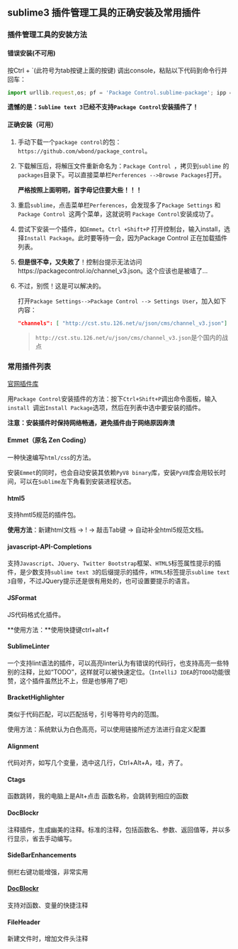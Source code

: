 ## sublime3 插件管理工具的正确安装及常用插件

### 插件管理工具的安装方法

#### 错误安装(不可用)

按Ctrl + `(此符号为tab按键上面的按键) 调出console，粘贴以下代码到命令行并回车：

```js
import urllib.request,os; pf = 'Package Control.sublime-package'; ipp = sublime.installed_packages_path(); urllib.request.install_opener( urllib.request.build_opener( urllib.request.ProxyHandler()) ); open(os.path.join(ipp, pf), 'wb').write(urllib.request.urlopen( 'http://sublime.wbond.net/' + pf.replace(' ','%20')).read())
```

**遗憾的是：`Sublime text 3`已经不支持`Package Control`安装插件了！**



#### 正确安装（可用）

1. 手动下载一个`package control`的包：`https://github.com/wbond/package_control`。

2. 下载解压后，将解压文件重新命名为：`Package Control `，拷贝到`sublime` 的`packages`目录下。可以直接菜单栏`Perferences -->Browse Packages`打开。 

   **严格按照上面明明，首字母记住要大些！！！**

3. 重启`sublime`，点击菜单栏`Perferences`，会发现多了`Package Settings` 和`Package Control `这两个菜单，这就说明 `Package Control`安装成功了。

4. 尝试下安装一个插件，如`Emmet`。`Ctrl +Shift+P` 打开控制台，输入install，选择`Install Package`。此时要等待一会，因为Package Control 正在加载插件列表。

5. **但是很不幸，又失败了**！控制台提示无法访问https://packagecontrol.io/channel_v3.json。这个应该也是被墙了...

6. 不过，别慌！这是可以解决的。

   打开`Package Settings-->Package Control --> Settings User`，加入如下内容：

   ```json
   "channels": [ "http://cst.stu.126.net/u/json/cms/channel_v3.json"]
   ```

   > `http://cst.stu.126.net/u/json/cms/channel_v3.json`是个国内的战点



### 常用插件列表

[官网插件库](https://packagecontrol.io/)

用`Package Control`安装插件的方法：按下`Ctrl+Shift+P`调出命令面板，输入`install `调出` Install Package `选项，然后在列表中选中要安装的插件。

**注意：安装插件时保持网络畅通，避免插件由于网络原因奔溃**

#### Emmet（原名 Zen Coding）

一种快速编写`html/css`的方法。

安装`Emmet`的同时，也会自动安装其依赖`PyV8 binary`库，安装`PyV8`库会用较长时间，可以在`Sublime`左下角看到安装进程状态。

#### html5

支持hmtl5规范的插件包。

**使用方法**：新建html文档 -> ! -> 敲击Tab键 -> 自动补全html5规范文档。

#### javascript-API-Completions

支持`Javascript`、`JQuery`、`Twitter Bootstrap`框架、`HTML5`标签属性提示的插件，是少数支持`sublime text 3`的后缀提示的插件，`HTML5`标签提示`sublime text 3`自带，不过JQuery提示还是很有用处的，也可设置要提示的语言。

#### JSFormat

JS代码格式化插件。

**使用方法：**使用快捷键ctrl+alt+f

#### SublimeLinter

一个支持lint语法的插件，可以高亮linter认为有错误的代码行，也支持高亮一些特别的注释，比如“TODO”，这样就可以被快速定位。（`IntelliJ IDEA`的`TODO`功能很赞，这个插件虽然比不上，但是也够用了吧）

#### BracketHighlighter

类似于代码匹配，可以匹配括号，引号等符号内的范围。

使用方法：系统默认为白色高亮，可以使用链接所述方法进行自定义配置

#### Alignment

代码对齐，如写几个变量，选中这几行，Ctrl+Alt+A，哇，齐了。

#### Ctags

函数跳转，我的电脑上是Alt+点击 函数名称，会跳转到相应的函数

#### DocBlockr

注释插件，生成幽美的注释。标准的注释，包括函数名、参数、返回值等，并以多行显示，省去手动编写。

#### SideBarEnhancements

侧栏右键功能增强，非常实用

#### [DocBlockr](https://packagecontrol.io/packages/DocBlockr)

支持对函数、变量的快捷注释

#### FileHeader

新建文件时，增加文件头注释